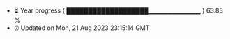 - ⏳ Year progress { ███████████████████▁▁▁▁▁▁▁▁▁▁▁ } 63.83 %
- ⏰ Updated on Mon, 21 Aug 2023 23:15:14 GMT

